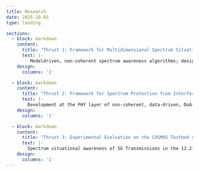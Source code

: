 ```yaml
---
title: Research
date: 2025-10-03
type: landing

sections:
  - block: markdown
    content:
      title: "Thrust 1: Framework for Multidimensional Spectrum Situational Awareness using a Backscatter Fabric"
      text: |-
         Modeldriven, non-coherent spectrum awareness algorithms; design and prototype of wideband embedded backscatter radio tags; Scalability challenges surrounding the use of backscatter fabrics for wide swaths of spectral bands.
    design:
      columns: '1'

  - block: markdown
    content:
      title: "Thrust 2: Framework for Spectrum Protection from Interference"
      text: |-
        Development at the PHY layer of non-coherent, data-driven, DoA-assisted algorithms that cancel interference at desired locations.
    design:
      columns: '1'

  - block: markdown
    content:
      title: "Thrust 3: Experimental Evaluation on the COSMOS Testbed using the Illustrative Example of 5G Terrestrial Network and SAT Coexistence in FR3 spectrum"
      text: |-
        Spectrum situational awareness of 5G Transmissions in the 12.2-12.7 GHz bands will be demonstrated; spectrum protection of non-geostationary orbit-fixed satellite service (NGSO-FSS) receivers against 5G transmissions in the 12.2-12.7 GHz bands will be also tested.
    design:
      columns: '1'
---
```


